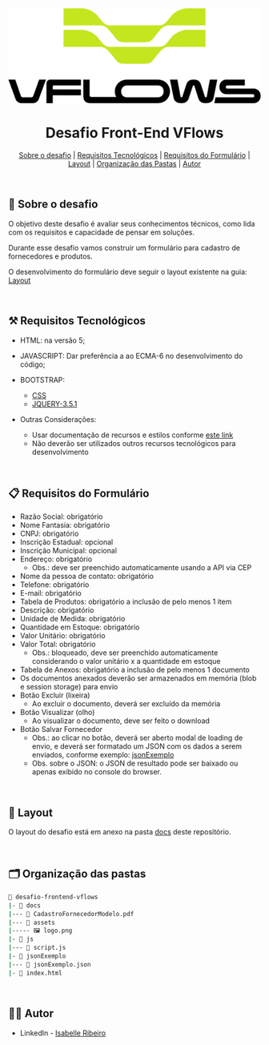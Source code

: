 <div align="center">

<img src="docs/assets/logo.png"> 

<br />

  # Desafio Front-End VFlows

</div>

<div align="center">

[Sobre o desafio](#desafio) | [Requisitos Tecnológicos](#tech-requirements) | [Requisitos do Formulário](form-requirements) | [Layout](#layout) | [Organização das Pastas](#folders) | [Autor](#autor)

</br>

</div>

##  🚀 Sobre o desafio <a name="desafio"></a>
O objetivo deste desafio é avaliar seus conhecimentos técnicos, como lida com os requisitos e capacidade de pensar em soluções.

Durante esse desafio vamos construir um formulário para cadastro de fornecedores e produtos.

O desenvolvimento do formulário deve seguir o layout existente na guia: [Layout](#layout)

</br>

## ⚒️ Requisitos Tecnológicos<a name="tech-requirements"></a>

- HTML: na versão 5;

- JAVASCRIPT: Dar preferência a ao ECMA-6 no desenvolvimento do código;

- BOOTSTRAP:
    - [CSS](https://fluig.totvs.com/style-guide/css/fluig-style-guide.min.css)
    - [JQUERY-3.5.1](https://jquery.com/download/)


- Outras Considerações:

    - Usar documentação de recursos e estilos conforme [este link](https://style.fluig.com/)
    - Não deverão ser utilizados outros recursos tecnológicos para desenvolvimento
 
<br />

## 📋 Requisitos do Formulário<a name="form-requirements"></a>

- Razão Social: obrigatório
- Nome Fantasia: obrigatório
- CNPJ: obrigatório
- Inscrição Estadual: opcional
- Inscrição Municipal: opcional
- Endereço: obrigatório 
    - Obs.: deve ser preenchido automaticamente usando a API via CEP
- Nome da pessoa de contato: obrigatório
- Telefone: obrigatório
- E-mail: obrigatório
- Tabela de Produtos: obrigatório a inclusão de pelo menos 1 item
- Descrição: obrigatório
- Unidade de Medida: obrigatório
- Quantidade em Estoque: obrigatório
- Valor Unitário: obrigatório
- Valor Total: obrigatório 
    - Obs.: bloqueado, deve ser preenchido automaticamente considerando o valor unitário x a quantidade em estoque
- Tabela de Anexos: obrigatório a inclusão de pelo menos 1 documento
- Os documentos anexados deverão ser armazenados em memória (blob e session storage) para envio
- Botão Excluir (lixeira)
    - Ao excluir o documento, deverá ser excluído da memória
- Botão Visualizar (olho)
    - Ao visualizar o documento, deve ser feito o download
- Botão Salvar Fornecedor
    - Obs.: ao clicar no botão, deverá ser aberto modal de loading de envio, e deverá ser formatado um JSON com os dados a serem enviados, conforme exemplo: [jsonExemplo](https://github.com/drisabelles/desafio-frontend-vflows/blob/main/jsonExemplo/jsonExemplo.json)
    - Obs. sobre o JSON: o JSON de resultado pode ser baixado ou apenas exibido no console do browser.

<br />

## 🎨 Layout <a name="layout"></a>

O layout do desafio está em anexo na pasta [docs](https://github.com/drisabelles/desafio-frontend-vflows/blob/main/docs/CadastroFornecedorModelo.pdf) deste repositório.

<br />

## 🗂️ Organização das pastas <a name="folders"></a>

```bash
📂 desafio-frontend-vflows
|- 📁 docs
|--- 📄 CadastroFornecedorModelo.pdf
|--- 📁 assets
|----- 🖼️ logo.png
|- 📁 js
|--- 📄 script.js
|- 📁 jsonExemplo
|--- 📄 jsonExemplo.json
|- 📄 index.html
```

</br>

## 👩‍💻 Autor <a name="autor"></a>

- LinkedIn - [Isabelle Ribeiro](https://www.linkedin.com/in/drisabelles/)
